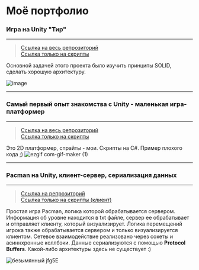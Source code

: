 # Моё портфолио
### Игра на Unity "Тир"

---

> [Ссылка на весь репрозиторий](https://github.com/Xeniiia/Shooting-gallery-Game)  
> [Ссылка только на скрипты](https://github.com/Xeniiia/Shooting-gallery-Game/tree/main/Assets/Scripts)


Основной задачей этого проекта было изучить принципы SOLID, сделать хорошую архитектуру.

![image](https://user-images.githubusercontent.com/79145926/149613368-6b61bf82-3e69-412d-8eb5-a9fe6ef1518e.png)



---

### Самый первый опыт знакомства с Unity - маленькая игра-платформер

---

> [Ссылка на весь репрозиторий](https://github.com/Xeniiia/Game)  
> [Ссылка только на скрипты](https://github.com/Xeniiia/Game/tree/main/Assets/Scripts)


Это 2D платформер, спрайты - мои. Скрипты на С#.
Пример плохого кода ;)
![ezgif com-gif-maker (1)](https://user-images.githubusercontent.com/79145926/136772025-3ce5e030-07e4-485e-adf6-5544ebc2bea8.gif)

---

### Pacman на Unity, клиент-сервер, сериализация данных

---

> [Ссылка на репрозиторий](https://github.com/Xeniiia/UnityGame-Pacman/tree/main)  
> [Ссылка только на скрипты (клиент)](https://github.com/Xeniiia/UnityGame-Pacman/tree/main/UnityClient/Assets/Scripts)

Простая игра Pacman, логика которой обрабатывается сервером.  
Информация об уровне находится в txt файле, сервер ее обрабатывает и отправляет клиенту, который визуализирует. Логика перемещений игрока также обрабатывается сервером и только визуализируется клиентом. Сетевое взаимодействие реализовано через сокеты и асиннхронные коллбэки. Данные сериализуются с помощью **Protocol Buffers**.
Какой-либо архитектуры здесь не существует :)

![безымянный jfg5E](https://user-images.githubusercontent.com/79145926/136765732-4990cb65-bdf7-4a77-bc2e-78991ff8ef0b.png)
